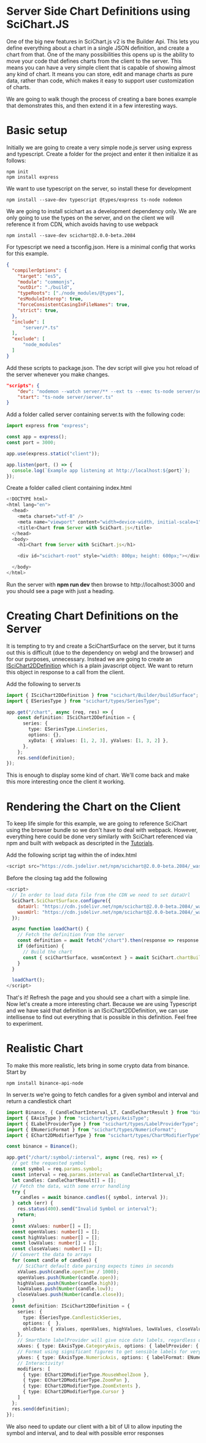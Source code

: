 # Server Side Chart Definitions using SciChart.JS

One of the big new features in SciChart.js v2 is the Builder Api.  This lets you define everything about a chart in a single JSON definition, and create a chart from that.  One of the many possibilities this opens up is the ability to move your code that defines charts from the client to the server.  This means you can have a very simple client that is capable of showing almost any kind of chart.  It means you can store, edit and manage charts as pure data, rather than code, which makes it easy to support user customization of charts.

We are going to walk though the process of creating a bare bones example that demonstrates this, and then extend it in a few interesting ways.

# Basic setup

Initially we are going to create a very simple node.js server using express and typescript.  Create a folder for the project and enter it then initialize it as follows:
```
npm init
npm install express
```
We want to use typescript on the server, so install these for development
```
npm install --save-dev typescript @types/express ts-node nodemon
```
We are going to install scichart as a development dependency only.  We are only going to use the types on the server, and on the client we will reference it from CDN, which avoids having to use webpack
```
npm install --save-dev scichart@2.0.0-beta.2084
```
For typescript we need a tsconfig.json.  Here is a minimal config that works for this example.
``` Json
{
  "compilerOptions": {
    "target": "es5",
    "module": "commonjs",
    "outDir": "./build",
    "typeRoots": ["./node_modules/@types"],
    "esModuleInterop": true,
    "forceConsistentCasingInFileNames": true,
    "strict": true,
  },
  "include": [
      "server/*.ts"
  ],
  "exclude": [
      "node_modules"
  ]
}
```

Add these scripts to package.json.  The dev script will give you hot reload of the server whenever you make changes.
``` Json
"scripts": {
    "dev": "nodemon --watch server/** --ext ts --exec ts-node server/server.ts",
    "start": "ts-node server/server.ts"
}
```

Add a folder called server containing server.ts with the following code:
```  Typescript
import express from "express";

const app = express();
const port = 3000;

app.use(express.static("client"));

app.listen(port, () => {
  console.log(`Example app listening at http://localhost:${port}`);
});
```

Create a folder called client containing index.html
``` Javascript
<!DOCTYPE html>
<html lang="en">
  <head>
    <meta charset="utf-8" />
    <meta name="viewport" content="width=device-width, initial-scale=1" />
    <title>Chart from Server with SciChart.js</title>
  </head>
  <body>
    <h1>Chart from Server with SciChart.js</h1>

    <div id="scichart-root" style="width: 800px; height: 600px;"></div>

  </body>
</html>
```
Run the server with **npm run dev** then browse to http://localhost:3000 and you should see a page with just a heading.

# Creating Chart Definitions on the Server
It is tempting to try and create a SciChartSurface on the server, but it turns out this is difficult (due to the dependency on webgl and the browser) and for our purposes, unnecessary.  Instead we are going to create an [ISciChart2DDefinition](https://www.scichart.com/documentation/js/current/typedoc/interfaces/iscichart2ddefinition.html) which is a plain javascript object.  We want to return this object in response to a call from the client.

Add the following to server.ts

``` Typescript
import { ISciChart2DDefinition } from "scichart/Builder/buildSurface";
import { ESeriesType } from "scichart/types/SeriesType";

app.get("/chart", async (req, res) => {
    const definition: ISciChart2DDefinition = {
      series: {
        type: ESeriesType.LineSeries,
        options: {},
        xyData: { xValues: [1, 2, 3], yValues: [1, 3, 2] },
      },
    };
    res.send(definition);
});
```
This is enough to display some kind of chart. We'll come back and make this more interesting once the client it working.

# Rendering the Chart on the Client
To keep life simple for this example, we are going to reference SciChart using the browser bundle so we don't have to deal with webpack.  However, everything here could be done very similarly with SciChart referenced via npm and built with webpack as descripted in the [Tutorials](https://www.scichart.com/documentation/js/current/webframe.html#Tutorial%2001%20-%20Setting%20up%20a%20Project%20with%20SciChart.js.html). 

Add the following script tag within the <head> of index.html
``` javascript
<script src="https://cdn.jsdelivr.net/npm/scichart@2.0.0-beta.2084/_wasm/scichart.browser.js" crossorigin="anonymous" ></script>
```
Before the closing </body> tag add the following 
``` javascript
<script>
  // In order to load data file from the CDN we need to set dataUrl
  SciChart.SciChartSurface.configure({
    dataUrl: "https://cdn.jsdelivr.net/npm/scichart@2.0.0-beta.2084/_wasm/scichart2d.data",
    wasmUrl: "https://cdn.jsdelivr.net/npm/scichart@2.0.0-beta.2084/_wasm/scichart2d.wasm"
  });

  async function loadChart() {
    // Fetch the definition from the server
    const definition = await fetch("/chart").then(response => response.json());
    if (definition) {
      // Build the chart
      const { sciChartSurface, wasmContext } = await SciChart.chartBuilder.build2DChart("scichart-root", definition);
    }
  }

  loadChart();
</script>
```
That's it!  Refresh the page and you should see a chart with a simple line.  Now let's create a more interesting chart.  Because we are using Typescript and we have said that definition is an ISciChart2DDefinition, we can use intellisense to find out everything that is possible in this definition.  Feel free to experiment.

# Realistic Chart
To make this more realistic, lets bring in some crypto data from binance.  Start by
``` 
npm install binance-api-node 
```
In server.ts we're going to fetch candles for a given symbol and interval and return a candlestick chart
``` Typescript
import Binance, { CandleChartInterval_LT, CandleChartResult } from "binance-api-node";
import { EAxisType } from "scichart/types/AxisType";
import { ELabelProviderType } from "scichart/types/LabelProviderType";
import { ENumericFormat } from "scichart/types/NumericFormat";
import { EChart2DModifierType } from "scichart/types/ChartModifierType";

const binance = Binance();

app.get("/chart/:symbol/:interval", async (req, res) => {
  // get the requested symbol
  const symbol = req.params.symbol;
  const interval = req.params.interval as CandleChartInterval_LT; 
  let candles: CandleChartResult[] = []; 
  // Fetch the data, with some error handling
  try {
     candles = await binance.candles({ symbol, interval });
  } catch (err) {
    res.status(400).send("Invalid Symbol or interval");
    return;
  }
  const xValues: number[] = [];
  const openValues: number[] = [];
  const highValues: number[] = [];
  const lowValues: number[] = [];
  const closeValues: number[] = [];
  // Convert the data to arrays
  for (const candle of candles) {
    // SciChart default date parsing expects times in seconds
    xValues.push(candle.openTime / 1000);
    openValues.push(Number(candle.open));
    highValues.push(Number(candle.high));
    lowValues.push(Number(candle.low));
    closeValues.push(Number(candle.close));
  }
  const definition: ISciChart2DDefinition = {
    series: {
      type: ESeriesType.CandlestickSeries,
      options: {  },
      ohlcData: { xValues, openValues, highValues, lowValues, closeValues }
    },
    // SmartDate labelProvider will give nice date labels, regardless of the range
    xAxes: { type: EAxisType.CategoryAxis, options: { labelProvider: { type: ELabelProviderType.SmartDate } } },
    // Format using significant figures to get sensible labels for very large and very small values
    yAxes: { type: EAxisType.NumericAxis, options: { labelFormat: ENumericFormat.SignificantFigures, labelPrecision: 3 }},
    // Interactivity!
    modifiers: [
      { type: EChart2DModifierType.MouseWheelZoom },
      { type: EChart2DModifierType.ZoomPan },
      { type: EChart2DModifierType.ZoomExtents },
      { type: EChart2DModifierType.Cursor }
    ]
  };
  res.send(definition);
});
```
We also need to update our client with a bit of UI to allow inputing the symbol and interval, and to deal with possible error responses
